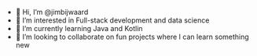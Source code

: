 - 👋 Hi, I’m @jimbijwaard
- 👀 I’m interested in Full-stack development and data science
- 🌱 I’m currently learning Java and Kotlin
- 💞️ I’m looking to collaborate on fun projects where I can learn something new

<!---
jimbijwaard/jimbijwaard is a ✨ special ✨ repository because its `README.md` (this file) appears on your GitHub profile.
You can click the Preview link to take a look at your changes.
--->
